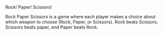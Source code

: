 Rock! Paper! Scissors!

Rock Paper Scissors is a game where each player makes a choice about which
weapon to choose (Rock, Paper, or Scissors).  Rock beats Scissors, Scissors
beats paper, and Paper beats Rock.
